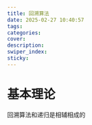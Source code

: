 ```yaml
---
title: 回溯算法
date: 2025-02-27 10:40:57
tags:
categories:
cover:
description:
swiper_index:
sticky:
---
```


# 基本理论

回溯算法和递归是相辅相成的